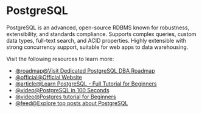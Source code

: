 # PostgreSQL

PostgreSQL is an advanced, open-source RDBMS known for robustness, extensibility, and standards compliance. Supports complex queries, custom data types, full-text search, and ACID properties. Highly extensible with strong concurrency support, suitable for web apps to data warehousing.

Visit the following resources to learn more:

- [@roadmap@Visit Dedicated PostgreSQL DBA Roadmap](https://roadmap.sh/postgresql-dba)
- [@official@Official Website](https://www.postgresql.org/)
- [@article@Learn PostgreSQL - Full Tutorial for Beginners](https://www.postgresqltutorial.com/)
- [@video@PostgreSQL in 100 Seconds](https://www.youtube.com/watch?v=n2Fluyr3lbc)
- [@video@Postgres tutorial for Beginners](https://www.youtube.com/watch?v=SpfIwlAYaKk)
- [@feed@Explore top posts about PostgreSQL](https://app.daily.dev/tags/postgresql?ref=roadmapsh)
